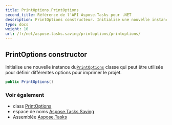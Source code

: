 ```yaml
---
title: PrintOptions.PrintOptions
second_title: Référence de l'API Aspose.Tasks pour .NET
description: PrintOptions constructeur. Initialise une nouvelle instance duPrintOptions classe qui peut être utilisée pour définir différentes options pour imprimer le projet.
type: docs
weight: 10
url: /fr/net/aspose.tasks.saving/printoptions/printoptions/
---
```

## PrintOptions constructor

Initialise une nouvelle instance du[`PrintOptions`](../) classe qui peut être utilisée pour définir différentes options pour imprimer le projet.

```csharp
public PrintOptions()
```

### Voir également

* class [PrintOptions](../)
* espace de noms [Aspose.Tasks.Saving](../../printoptions/)
* Assemblée [Aspose.Tasks](../../../)


